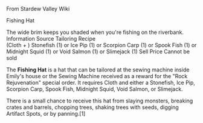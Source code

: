 From Stardew Valley Wiki

Fishing Hat

The wide brim keeps you shaded when you're fishing on the riverbank. Information Source Tailoring Recipe  
(Cloth + ) Stonefish (1) or Ice Pip (1) or Scorpion Carp (1) or Spook Fish (1) or Midnight Squid (1) or Void Salmon (1) or Slimejack (1) Sell Price Cannot be sold

The **Fishing Hat** is a hat that can be tailored at the sewing machine inside Emily's house or the Sewing Machine received as a reward for the "Rock Rejuvenation" special order. It requires Cloth and either a Stonefish, Ice Pip, Scorpion Carp, Spook Fish, Midnight Squid, Void Salmon, or Slimejack.

There is a small chance to receive this hat from slaying monsters, breaking crates and barrels, chopping trees, shaking trees with seeds, digging Artifact Spots, or by panning.\[1]